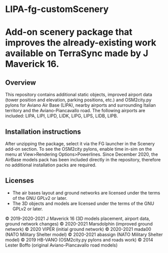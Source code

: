 # LIPA-fg-customScenery
Add-on scenery package that improves the already-existing work available on TerraSync made by J Maverick 16.
=====================

Overview
-------------------------
This repository contains additional static objects, improved airport data (tower position and elevation, parking positions, etc.) and OSM2city.py pylons for Aviano Air Base (LIPA), nearby airports and surrounding Italian territory and the Aviano-Piancavallo road.
The following airports are included: LIPA, LIPI, LIPD, LIDK, LIPG, LIPS, LIDB, LIPB.

Installation instructions
-------------------------
After unzipping the package, select it via the FG launcher in the Scenery add-on section.
To see the OSM2city pylons, enable time in-sim on the menu at View>Rendering Options>Powerlines.
Since December 2020, the AirBase models pack has been included directly in the repository, therefore no additional installation packs are required.

Licenses
--------

*  The air bases layout and ground networks are licensed under the terms of the GNU GPLv2 or later.
*  The 3D objects and models are licensed under the terms of the GNU GPLv2 or later.
  

:copyright: 2019-2020-2021 J Maverick 16 (3D models placement, airport data, ground network changes)
:copyright: 2020-2021 Marsdolphin (improved ground network)
:copyright: 2020 VIPER (initial ground network)
:copyright: 2020-2021 mada00 (NATO Military Shelter model)
:copyright: 2020-2021 abassign (NATO Military Shelter model)
:copyright: 2019 HB-VANO (OSM2city.py pylons and roads work)
:copyright: 2014 Lester Boffo (original Aviano-Piancavallo road models)